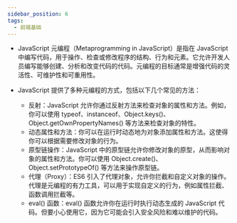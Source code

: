```yaml
---
sidebar_position: 6
tags:
  - 前端基础
---
```


- JavaScript 元编程（Metaprogramming in JavaScript）是指在 JavaScript 中编写代码，用于操作、检查或修改程序的结构、行为和元素。它允许开发人员编写能够创建、分析和改变代码的代码。元编程的目标通常是增强代码的灵活性、可维护性和可重用性。

- JavaScript 提供了多种元编程的方式，包括以下几个常见的方法：
  - 反射：JavaScript 允许你通过反射方法来检查对象的属性和方法。例如，你可以使用 typeof、instanceof、Object.keys()、Object.getOwnPropertyNames() 等方法来检查对象的特性。
  - 动态属性和方法：你可以在运行时动态地为对象添加属性和方法。这使得你可以根据需要修改对象的行为。
  - 原型链操作：JavaScript 中的原型链允许你修改对象的原型，从而影响对象的属性和方法。你可以使用 Object.create()、Object.setPrototypeOf() 等方法来操作原型链。
  - 代理（Proxy）：ES6 引入了代理对象，允许你拦截和自定义对象的操作。代理是元编程的有力工具，可以用于实现自定义的行为，例如属性拦截、函数调用拦截等。
  - eval() 函数：eval() 函数允许你在运行时执行动态生成的 JavaScript 代码。但要小心使用它，因为它可能会引入安全风险和难以维护的代码。
